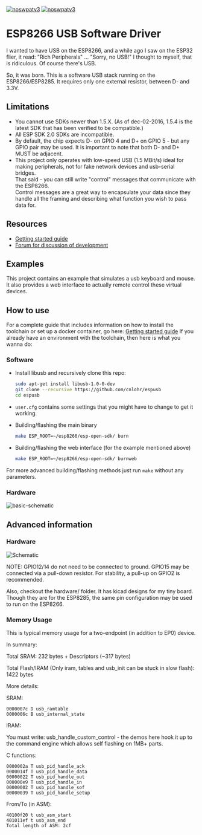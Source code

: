 [![noswpatv3](http://zoobab.wdfiles.com/local--files/start/noupcv3.jpg)](https://ffii.org/donate-now-to-save-europe-from-software-patents-says-ffii/)
[![noswpatv3](http://zoobab.wdfiles.com/local--files/start/noupcv3.jpg)](https://ffii.org/donate-now-to-save-europe-from-software-patents-says-ffii/)
# ESP8266 USB Software Driver

I wanted to have USB on the ESP8266, and a while ago I saw on the ESP32 flier, it read: "Rich Peripherals" ... "Sorry, no USB!" I thought to myself, that is ridiculous.  Of course there's USB.

So, it was born.  This is a software USB stack running on the ESP8266/ESP8285.  It requires only one external resistor, between D- and 3.3V.

## Limitations

- You cannot use SDKs newer than 1.5.X. (As of dec-02-2016, 1.5.4 is the latest SDK that has been verified to be compatible.)
- All ESP SDK 2.0 SDKs are incompatible.
- By default, the chip expects D- on GPIO 4 and D+ on GPIO 5 - but any GPIO pair may be used.  It is important to note that both D- and D+ MUST be adjacent.
- This project only operates with low-speed USB (1.5 MBit/s)
  ideal for making peripherals, not for fake network devices and usb-serial bridges.  
  That said - you can still write "control" messages that communicate with the ESP8266.  
  Control messages are a great way to encapsulate your data since they handle all the framing and describing what function you wish to pass data for.

## Resources
- [Getting started guide](https://github.com/cnlohr/espusb/wiki/Getting-Started-Guide)
- [Forum for discussion of development](http://www.esp8266.com/espusb)


## Examples

This project contains an example that simulates a usb keyboard and mouse. It also provides a web interface to actually remote control these virtual devices.

## How to use
For a complete guide that includes information on how to install the toolchain or set up a docker container, go here: [Getting started guide](https://github.com/cnlohr/espusb/wiki/Getting-Started-Guide)
If you already have an environment with the toolchain, then here is what you wanna do:

### Software

- Install libusb and recursively clone this repo: 
  
  ``` bash
  sudo apt-get install libusb-1.0-0-dev
  git clone --recursive https://github.com/cnlohr/espusb
  cd espusb
  ```

- `user.cfg` contains some settings that you might have to change to get it working. 

- Building/flashing the main binary
  
  ``` bash
  make ESP_ROOT=~/esp8266/esp-open-sdk/ burn
  ```

- Building/flashing the web interface (for the example mentioned above)
  
  ``` bash
  make ESP_ROOT=~/esp8266/esp-open-sdk/ burnweb
  ```

For more advanced building/flashing methods just run `make` without any parameters.

### Hardware

![basic-schematic](basic-schematic.png)


## Advanced information

### Hardware

![Schematic](schematic.png)

NOTE: GPIO12/14 do not need to be connected to ground. GPIO15 may be connected via a pull-down resistor.  For stability, a pull-up on GPIO2 is recommended.

Also, checkout the hardware/ folder.  It has kicad designs for my tiny board.  Though they are for the ESP8285, the same pin configuration may be used to run on the ESP8266.

### Memory Usage

This is typical memory usage for a two-endpoint (in addition to EP0) device.

In summary:

Total SRAM: 232 bytes + Descriptors (~317 bytes)

Total Flash/IRAM (Only iram, tables and usb_init can be stuck in slow flash): 1422 bytes

More details:

SRAM:

```
0000007c D usb_ramtable
0000006c B usb_internal_state
```
IRAM:

You must write: usb_handle_custom_control - the demos here hook it up to the command engine which allows self flashing on 1MB+ parts.

C functions:
```
0000002a T usb_pid_handle_ack
0000014f T usb_pid_handle_data
00000022 T usb_pid_handle_out
000000e9 T usb_pid_handle_in
00000002 T usb_pid_handle_sof
00000039 T usb_pid_handle_setup
```
From/To (in ASM):
```
40100f20 t usb_asm_start
401011ef t usb_asm_end
Total length of ASM: 2cf
```

